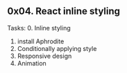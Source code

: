 ## 0x04. React inline styling

Tasks:
0. Inline styling
1. install Aphrodite
2. Conditionally applying style
3. Responsive design
4. Animation